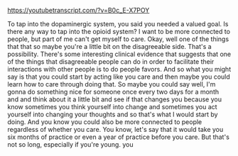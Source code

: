 https://youtubetranscript.com/?v=B0c_E-X7POY

 To tap into the dopaminergic system, you said you needed a valued goal. Is there any way to tap into the opioid system? I want to be more connected to people, but part of me can't get myself to care. Okay, well one of the things that that so maybe you're a little bit on the disagreeable side. That's a possibility. There's some interesting clinical evidence that suggests that one of the things that disagreeable people can do in order to facilitate their interactions with other people is to do people favors. And so what you might say is that you could start by acting like you care and then maybe you could learn how to care through doing that. So maybe you could say well, I'm gonna do something nice for someone once every two days for a month and and think about it a little bit and see if that changes you because you know sometimes you think yourself into change and sometimes you act yourself into changing your thoughts and so that's what I would start by doing. And you know you could also be more connected to people regardless of whether you care. You know, let's say that it would take you six months of practice or even a year of practice before you care. But that's not so long, especially if you're young. you